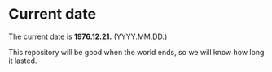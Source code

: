 # Current date

The current date is **1976.12.21.** (YYYY.MM.DD.)

This repository will be good when the world ends, so we will know how long it lasted.